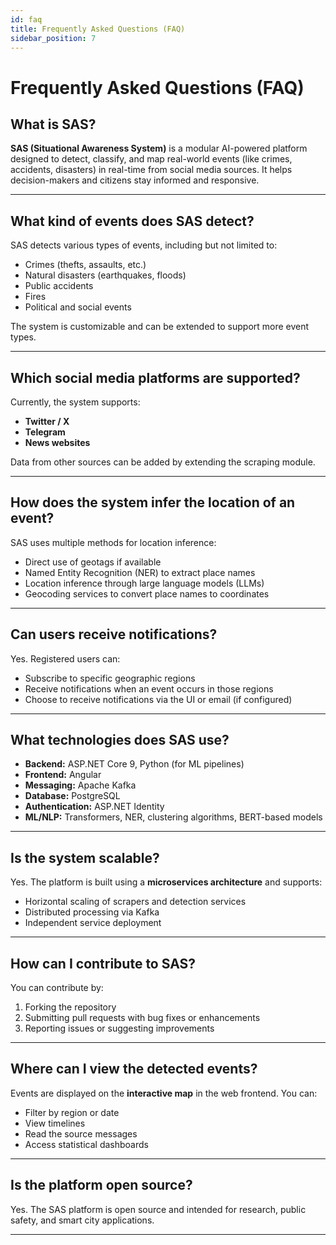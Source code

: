 ```yaml
---
id: faq
title: Frequently Asked Questions (FAQ)
sidebar_position: 7
---
```


# Frequently Asked Questions (FAQ)

## What is SAS?

**SAS (Situational Awareness System)** is a modular AI-powered platform designed to detect, classify, and map real-world events (like crimes, accidents, disasters) in real-time from social media sources. It helps decision-makers and citizens stay informed and responsive.

---

## What kind of events does SAS detect?

SAS detects various types of events, including but not limited to:

- Crimes (thefts, assaults, etc.)
- Natural disasters (earthquakes, floods)
- Public accidents
- Fires
- Political and social events

The system is customizable and can be extended to support more event types.

---

## Which social media platforms are supported?

Currently, the system supports:

- **Twitter / X**
- **Telegram**
- **News websites**

Data from other sources can be added by extending the scraping module.

---

## How does the system infer the location of an event?

SAS uses multiple methods for location inference:

- Direct use of geotags if available
- Named Entity Recognition (NER) to extract place names
- Location inference through large language models (LLMs)
- Geocoding services to convert place names to coordinates

---

## Can users receive notifications?

Yes. Registered users can:

- Subscribe to specific geographic regions
- Receive notifications when an event occurs in those regions
- Choose to receive notifications via the UI or email (if configured)

---

## What technologies does SAS use?

- **Backend:** ASP.NET Core 9, Python (for ML pipelines)
- **Frontend:** Angular
- **Messaging:** Apache Kafka
- **Database:** PostgreSQL
- **Authentication:** ASP.NET Identity
- **ML/NLP:** Transformers, NER, clustering algorithms, BERT-based models

---

## Is the system scalable?

Yes. The platform is built using a **microservices architecture** and supports:

- Horizontal scaling of scrapers and detection services
- Distributed processing via Kafka
- Independent service deployment

---

## How can I contribute to SAS?

You can contribute by:

1. Forking the repository
2. Submitting pull requests with bug fixes or enhancements
3. Reporting issues or suggesting improvements

<!-- For more details, see the [Contributing Guide](../CONTRIBUTING.md) (if available). -->

---

## Where can I view the detected events?

Events are displayed on the **interactive map** in the web frontend. You can:

- Filter by region or date
- View timelines
- Read the source messages
- Access statistical dashboards

---

## Is the platform open source?

Yes. The SAS platform is open source and intended for research, public safety, and smart city applications.

---

